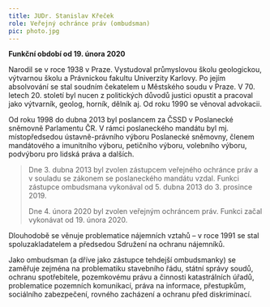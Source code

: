 ```yaml
---
title: JUDr. Stanislav Křeček
role: Veřejný ochránce práv (ombudsman)
pic: photo.jpg
---
```

**Funkční období od 19. února 2020**

Narodil se v roce 1938 v Praze. Vystudoval průmyslovou školu geologickou, výtvarnou školu a Právnickou fakultu Univerzity Karlovy. Po jejím absolvování se stal soudním čekatelem u Městského soudu v Praze. V 70. letech 20. století byl nucen z politických důvodů justici opustit a pracoval jako výtvarník, geolog, horník, dělník aj. Od roku 1990 se věnoval advokacii.

Od roku 1998 do dubna 2013 byl poslancem za ČSSD v Poslanecké sněmovně Parlamentu ČR. V rámci poslaneckého mandátu byl mj. místopředsedou ústavně-právního výboru Poslanecké sněmovny, členem mandátového a imunitního výboru, petičního výboru, volebního výboru, podvýboru pro lidská práva a dalších.

> Dne 3. dubna 2013 byl zvolen zástupcem veřejného ochránce práv a v souladu se zákonem se poslaneckého mandátu vzdal. Funkci zástupce ombudsmana vykonával od 5. dubna 2013 do 3. prosince 2019.
>
> Dne 4. února 2020 byl zvolen veřejným ochráncem práv. Funkci začal vykonávat od 19. února 2020.

Dlouhodobě se věnuje problematice nájemních vztahů – v roce 1991 se stal spoluzakladatelem a předsedou Sdružení na ochranu nájemníků.

Jako ombudsman (a dříve jako zástupce tehdejší ombudsmanky) se zaměřuje zejména na problematiku stavebního řádu, státní správy soudů, ochranu spotřebitele, pozemkovému právu a činnosti katastrálních úřadů, problematice pozemních komunikací, práva na informace, přestupkům, sociálního zabezpečení, rovného zacházení a ochranu před diskriminací.